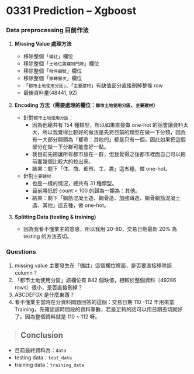 # **0331 Prediction – Xgboost**

### Data preprocessing 目前作法

1. **Missing Value 處理方法**
    + 移除整個「`備註`」欄位
    + 移除整個「`土地位置建物門牌`」欄位
    + 移除整個「`物件編號`」欄位
    + 移除整個「`移轉層次`」欄位
    + 「`都市土地使用分區`」、「`主要建材`」有缺值部分直接刪掉整條 row
    + 最後資料量(48441, 92)
    
2. **Encoding 方法（需要處理的欄位：`都市土地使用分區`、`主要建材`）**
    + 針對`都市土地使用分區`：
        + 因為他總共有 154 種類型，所以如果直接做 one-hot            的話會讓資料太大，所以我覺得比較好的做法是先將目前的類型在做一下分類，因為有一大部分開頭為「都市：其他的」都是只有一個，因此如果把這個部分在做一下分群可能會好一點。
        + 我目前先把讓所有都市放在一群，但我覺得之後都市裡面自己可以把前面幾個比較大的拉出來。
        + 結果：剩下「住、商、都市、工、農」這五種，做 one-hot。
    + 針對`主要建材`
        + 也是一樣的情況，總共有 31 種類型。
        + 目前將低於 count < 100 的歸為一類為：其他。
        + 結果：剩下「鋼筋混凝土造、鋼骨造、加強磚造、鋼骨鋼筋混凝土造、其他」這五種，做 one-hot。

3. **Splitting Data (testing & training)**
    + 因為我看不懂業主的意思，所以我用 20-80，交易日期最新 20% 為 testing 的方法去切。


### Questions
1. missing value 主要發生在「備註」這個欄位裡面，是否要直接移除該 column？
2. 「都市土地使用分區」該欄位有 842 個缺值，相較於整個資料（49286 rows）很小，是否直接刪掉？
3. ABCDEFGX 是什麼東西？
4. 看不懂業主當時在分資料問題回答的這個：交易日期 110 -112 年用來當Training，先確認該時間段的資料筆數，若是足夠的話可以用日期去切就好了。因為整個資料就是 110 ~ 112 呀。

> ## Conclusion
- 目前最終資料為：`data`
- testing data：`test_data`
- training data：`training_data`
